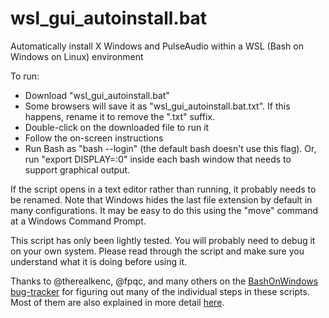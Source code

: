 # wsl_gui_autoinstall.bat
Automatically install X Windows and PulseAudio within a WSL (Bash on Windows on Linux) environment

To run:

* Download "wsl_gui_autoinstall.bat"
* Some browsers will save it as "wsl_gui_autoinstall.bat.txt".  If this happens, rename it to remove the ".txt" suffix.
* Double-click on the downloaded file to run it
* Follow the on-screen instructions
* Run Bash as "bash --login" (the default bash doesn't use this flag).  Or, run "export DISPLAY=:0" inside each bash window that needs to support graphical output.

If the script opens in a text editor rather than running, it probably needs to be renamed.  Note that Windows hides the last file extension by default in many configurations.  It may be easy to do this using the "move" command at a Windows Command Prompt.

This script has only been lightly tested.  You will probably need to debug it on your own system.  Please read through the script and make sure you understand what it is doing before using it.

Thanks to @therealkenc, @fpqc, and many others on the [BashOnWindows bug-tracker](https://github.com/Microsoft/BashOnWindows/issues/486) for figuring out many of the individual steps in these scripts.  Most of them are also explained in more detail [here](http://wsl-forum.qztc.io/viewforum.php?f=6).
